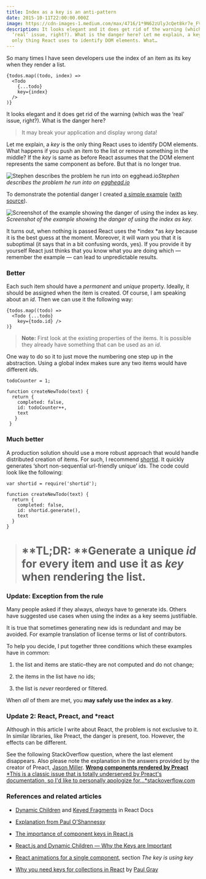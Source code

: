 ```yaml
---
title: Index as a key is an anti-pattern
date: 2015-10-11T22:00:00.000Z
image: https://cdn-images-1.medium.com/max/4716/1*9N62zUlyJcQet8kr7e_FVg.png
description: It looks elegant and it does get rid of the warning (which was the
  ‘real’ issue, right?). What is the danger here? Let me explain, a key is the
  only thing React uses to identify DOM elements. What…
---
```

So many times I have seen developers use the index of an item as its key when they render a list.

```tsx
{todos.map((todo, index) =>
  <Todo
    {...todo}
    key={index}
  />
)}
```

It looks elegant and it does get rid of the warning (which was the ‘real’ issue, right?). What is the danger here?
> It may break your application and display wrong data!

Let me explain, a *key* is the only thing React uses to identify DOM elements. What happens if you push an item to the list or remove something in the middle? If the *key* is same as before React assumes that the DOM element represents the same component as before. But that is no longer true.

![Stephen describes the problem he run into on [egghead.io](https://egghead.io/forums/lesson-discussion/topics/break-up-components-into-smaller-pieces-using-functional-components#post-6310)](https://cdn-images-1.medium.com/max/4716/1*9N62zUlyJcQet8kr7e_FVg.png)*Stephen describes the problem he run into on [egghead.io](https://egghead.io/forums/lesson-discussion/topics/break-up-components-into-smaller-pieces-using-functional-components#post-6310)*

To demonstrate the potential danger I created [a simple example](https://jsbin.com/wohima/edit?output) ([with source](http://jsbin.com/wohima/edit?js,output)).

![Screenshot of the example showing the danger of using the index as key.](https://cdn-images-1.medium.com/max/3840/1*GFYGPdDFLYcLFzx-E-GEcw.jpeg)*Screenshot of the example showing the danger of using the index as key.*

It turns out, when nothing is passed React uses the *index *as *key* because it is the best guess at the moment. Moreover, it will warn you that it is suboptimal (it says that in a bit confusing words, yes). If you provide it by yourself React just thinks that you know what you are doing which — remember the example — can lead to unpredictable results.

### Better

Each such item should have a *permanent* and *unique* property. Ideally, it should be assigned when the item is created. Of course, I am speaking about an *id*. Then we can use it the following way:

```tsx
{todos.map((todo) =>
  <Todo {...todo}
    key={todo.id} />
)}
```

> **Note:** First look at the existing properties of the items. It is possible they already have something that can be used as an *id*.

One way to do so it to just move the numbering one step up in the abstraction. Using a global index makes sure any two items would have different *id*s.

```tsx
todoCounter = 1;

function createNewTodo(text) {
  return {
    completed: false,
    id: todoCounter++,
    text
   }
 }
```

### Much better

A production solution should use a more robust approach that would handle distributed creation of items. For such, I recommend [shortid](https://www.npmjs.com/package/shortid). It quickly generates ‘short non-sequential url-friendly unique’ ids. The code could look like the following:

```tsx
var shortid = require('shortid');

function createNewTodo(text) {
  return {
    completed: false,
    id: shortid.generate(),
    text
  }
}
```

> # **TL;DR: **Generate a unique *id* for every item and use it as *key* when rendering the list.

### Update: Exception from the rule

Many people asked if they always, *always* have to generate ids. Others have suggested use cases when using the index as a key seems justifiable.

It is true that sometimes generating new ids is redundant and may be avoided. For example translation of license terms or list of contributors.

To help you decide, I put together three conditions which these examples have in common:

1. the list and items are static–they are not computed and do not change;

1. the items in the list have no ids;

1. the list is *never* reordered or filtered.

When *all* of them are met, you **may safely use the index as a key**.

### Update 2: React, Preact, and *react

Although in this article I write about React, the problem is not exclusive to it. In similar libraries, like Preact, the danger is present, too. However, the effects can be different.

See the following StackOverflow question, where the last element disappears. Also please note the explanation in the answers provided by the creator of Preact, [Jason Miller](undefined).
[**Wrong components rendered by Preact**
*This is a classic issue that is totally underserved by Preact's documentation, so I'd like to personally apologize for…*stackoverflow.com](http://stackoverflow.com/questions/42773892/wrong-components-rendered-by-preact)

### References and related articles

* [Dynamic Children](https://facebook.github.io/react/docs/multiple-components.html#dynamic-children) and [Keyed Fragments](https://facebook.github.io/react/docs/create-fragment.html) in React Docs

* [Explanation from Paul O’Shannessy](https://github.com/facebook/react/issues/1342#issuecomment-39230939)

* [The importance of component keys in React.js](https://coderwall.com/p/jdybeq/the-importance-of-component-keys-in-react-js)

* [React.js and Dynamic Children — Why the Keys are Important](http://blog.arkency.com/2014/10/react-dot-js-and-dynamic-children-why-the-keys-are-important/)

* [React animations for a single component](http://unitstep.net/blog/2015/03/03/using-react-animations-to-transition-between-ui-states/), section *The key is using key*

* [Why you need keys for collections in React](https://paulgray.net/keys-in-react/) by [Paul Gray](undefined)

